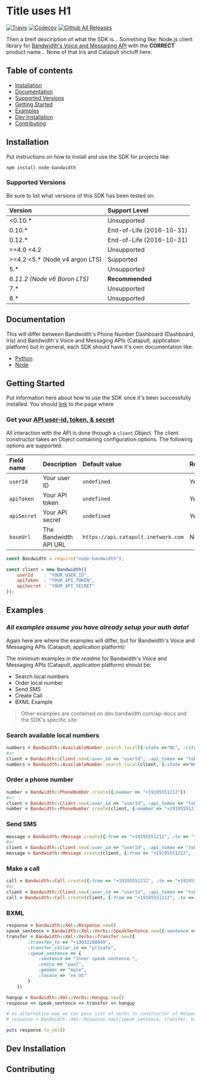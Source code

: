 # Title uses H1

[![Travis](https://img.shields.io/travis/rust-lang/rust.svg)]() [![Codecov](https://img.shields.io/codecov/c/github/codecov/example-python.svg)]() [![Github All Releases](https://img.shields.io/github/downloads/atom/atom/total.svg)]()

Then a breif desciription of what the SDK is... Something like: Node.js client library for [Bandwidth's Voice and Messaging API](http://dev.bandwidth.com) with the **CORRECT** product name... None of that Iris and Catapult shctuff here.



## Table of contents

* [Installation](#installation)
* [Documentation](#documentation)
* [Supported Versions](#supported-versions)
* [Getting Started](#getting-started)
* [Examples](#examples)
* [Dev Installation](#dev-installation)
* [Contributing](#contributing)

## Installation
Put instructions on how to install and use the SDK for projects like:

`npm install node-bandwidth`

### Supported Versions
Be sure to list what versions of this SDK has been tested on. 

| Version                        | Support Level            |
|:-------------------------------|:-------------------------|
| <0.10.*                        | Unsupported              |
| 0.10.*                         | End-of-Life (2016-10-31) |
| 0.12.*                         | End-of-Life (2016-10-31) |
| >=4.0 <4.2                     | Unsupported              |
| >=4.2 <5.* (Node v4 argon LTS) | Supported                |
| 5.*                            | Unsupported              |
| _6.11.2 (Node v6 Boron LTS)_   | **Recommended**          |
| 7.*                            | Unsupported              |
| 8.*                            | Unsupported              |

## Documentation
This will differ between Bandwidth's Phone Number Dashboard (Dashboard, Iris) and Bandwidth's Voice and Messaging APIs (Catapult, application platform) but in general, each SDK should have it's own documentation like:

* [Python](http://dev.bandwidth.com/python-bandwidth)
* [Node](http://dev.bandwidth.com/node-bandwidth)

## Getting Started
Put information here about how to use the SDK once it's been successfully installed.
You should [link](http://dev.bandwidth.com/security.html) to the page where 

### Get your [API user-id, token, & secret](http://dev.bandwidth.com/security.html)

All interaction with the API is done through a `client` Object. The client constructor takes an Object containing configuration options. The following options are supported:

| Field name  | Description           | Default value                       | Required |
|:------------|:----------------------|:------------------------------------|:---------|
| `userId`    | Your user ID          | `undefined`                         | Yes      |
| `apiToken`  | Your API token        | `undefined`                         | Yes      |
| `apiSecret` | Your API secret       | `undefined`                         | Yes      |
| `baseUrl`   | The Bandwidth API URL | `https://api.catapult.inetwork.com` | No       |


```js
const Bandwidth = require("node-bandwidth");

const client = new Bandwidth({
    userId    : "YOUR_USER_ID",
    apiToken  : "YOUR_API_TOKEN",
    apiSecret : "YOUR_API_SECRET"
});
```

## Examples
### *All examples assume you have already setup your auth data!*

Again here are where the examples will differ, but for Bandwidth's Voice and Messaging APIs (Catapult, application platform):

The minimum examples _in the readme_ for Bandwidth's Voice and Messaging APIs (Catapult, application platform) should be:

* Search local numbers
* Order local number
* Send SMS
* Create Call
* BXML Example

> Other examples are contained on dev.bandwidth.com/ap-docs and the SDK's specific site

### Search available local numbers

```ruby
numbers = Bandwidth::AvailableNumber.search_local({:state =>"NC", :city => "Cary"})
#or
client = Bandwidth::Client.new(:user_id => "userId", :api_token => "token", :api_secret => "secret")
numbers = Bandwidth::AvailableNumber.search_local(client, {:state =>"NC", :city => "Cary"})
```

### Order a phone number

```ruby
number = Bandwidth::PhoneNumber.create({:number => "+19195551212"})
#or
client = Bandwidth::Client.new(:user_id => "userId", :api_token => "token", :api_secret => "secret")
number = Bandwidth::PhoneNumber.create(client, {:number => "+19195551212"})
```

### Send SMS
```ruby
message = Bandwidth::Message.create({:from => "+19195551212", :to => "+191955512142", :text => "Test"})
#or
client = Bandwidth::Client.new(:user_id => "userId", :api_token => "token", :api_secret => "secret")
message = Bandwidth::Message.create(client, {:from => "+19195551212", :to => "+191955512142", :text => "Test"})
```

### Make a call

```ruby
call = Bandwidth::Call.create({:from => "+19195551212", :to => "+191955512142"})
#or
client = Bandwidth::Client.new(:user_id => "userId", :api_token => "token", :api_secret => "secret")
call = Bandwidth::Call.create(client, {:from => "+19195551212", :to => "+191955512142"})
```


### BXML

```ruby
response = Bandwidth::Xml::Response.new()
speak_sentence = Bandwidth::Xml::Verbs::SpeakSentence.new({:sentence => "Transferring your call, please wait.", :voice => "paul", :gender => "male", :locale => "en_US"})
transfer = Bandwidth::Xml::Verbs::Transfer.new({
        :transfer_to => "+13032288849",
        :transfer_caller_id => "private",
        :speak_sentence => {
            :sentence => "Inner speak sentence.",
            :voice => "paul",
            :gender => "male",
            :locale => "en_US"
        }
    })

hangup = Bandwidth::Xml::Verbs::Hangup.new()
response << speak_sentence << transfer << hangup 

# as alternative way we can pass list of verbs to constructor of Response
# response = Bandwidth::Xml::Response.new([speak_sentence, transfer, hangup])

puts response.to_xml()
```

## Dev Installation
## Contributing